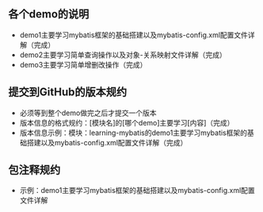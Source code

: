 ## 各个demo的说明
- demo1主要学习mybatis框架的基础搭建以及mybatis-config.xml配置文件详解（完成）
- demo2主要学习简单查询操作以及对象-关系映射文件详解（完成）
- demo3主要学习简单增删改操作（完成）



## 提交到GitHub的版本规约
- 必须等到整个demo做完之后才提交一个版本
- 版本信息的格式规约：[模块名]的[哪个demo]主要学习[内容]（完成）
- 版本信息示例：模块：learning-mybatis的demo1主要学习mybatis框架的基础搭建以及mybatis-config.xml配置文件详解（完成）



## 包注释规约
- 示例：demo1主要学习mybatis框架的基础搭建以及mybatis-config.xml配置文件详解
